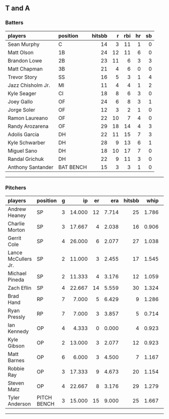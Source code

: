 ## T and A

### Batters

 
|players           |position  | hitsbb|  r| rbi| hr| sb| 
|:-----------------|:---------|------:|--:|---:|--:|--:| 
|Sean Murphy       |C         |     14|  3|  11|  1|  0| 
|Matt Olson        |1B        |     24| 12|  11|  6|  0| 
|Brandon Lowe      |2B        |     23| 11|   6|  3|  3| 
|Matt Chapman      |3B        |     21|  4|   6|  0|  0| 
|Trevor Story      |SS        |     16|  5|   3|  1|  4| 
|Jazz Chisholm Jr. |MI        |     11|  4|   4|  1|  2| 
|Kyle Seager       |CI        |     18|  8|   6|  3|  0| 
|Joey Gallo        |OF        |     24|  6|   8|  3|  1| 
|Jorge Soler       |OF        |     12|  3|   2|  1|  0| 
|Ramon Laureano    |OF        |     22| 10|   7|  4|  0| 
|Randy Arozarena   |OF        |     29| 18|  14|  4|  3| 
|Adolis Garcia     |DH        |     22| 11|  15|  7|  3| 
|Kyle Schwarber    |DH        |     28|  9|  13|  6|  1| 
|Miguel Sano       |DH        |     18| 10|  17|  7|  0| 
|Randal Grichuk    |DH        |     22|  9|  11|  3|  0| 
|Anthony Santander |BAT BENCH |     15|  3|   3|  1|  0| 


* * *

### Pitchers

 
|players             |position    |  g|     ip| er|   era| hitsbb|  whip| so|  w| sv| 
|:-------------------|:-----------|--:|------:|--:|-----:|------:|-----:|--:|--:|--:| 
|Andrew Heaney       |SP          |  3| 14.000| 12| 7.714|     25| 1.786| 11|  1|  0| 
|Charlie Morton      |SP          |  3| 17.667|  4| 2.038|     16| 0.906| 21|  1|  0| 
|Gerrit Cole         |SP          |  4| 26.000|  6| 2.077|     27| 1.038| 31|  2|  0| 
|Lance McCullers Jr. |SP          |  2| 11.000|  3| 2.455|     17| 1.545| 12|  0|  0| 
|Michael Pineda      |SP          |  2| 11.333|  4| 3.176|     12| 1.059| 15|  1|  0| 
|Zach Eflin          |SP          |  4| 22.667| 14| 5.559|     30| 1.324| 26|  0|  0| 
|Brad Hand           |RP          |  7|  7.000|  5| 6.429|      9| 1.286| 10|  0|  5| 
|Ryan Pressly        |RP          |  7|  7.000|  3| 3.857|      5| 0.714|  6|  0|  1| 
|Ian Kennedy         |OP          |  4|  4.333|  0| 0.000|      4| 0.923|  3|  0|  1| 
|Kyle Gibson         |OP          |  2| 13.000|  3| 2.077|     12| 0.923|  7|  0|  0| 
|Matt Barnes         |OP          |  6|  6.000|  3| 4.500|      7| 1.167| 11|  0|  4| 
|Robbie Ray          |OP          |  3| 17.333|  9| 4.673|     20| 1.154| 21|  1|  0| 
|Steven Matz         |OP          |  4| 22.667|  8| 3.176|     29| 1.279| 27|  1|  0| 
|Tyler Anderson      |PITCH BENCH |  3| 15.000| 15| 9.000|     25| 1.667| 18|  0|  0| 


* * *


